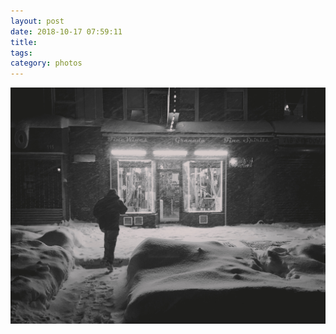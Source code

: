 ```yaml
---
layout: post
date: 2018-10-17 07:59:11
title: 
tags:
category: photos
---
```


![title](/assets/photoblog/winter-on-smith.jpg)
